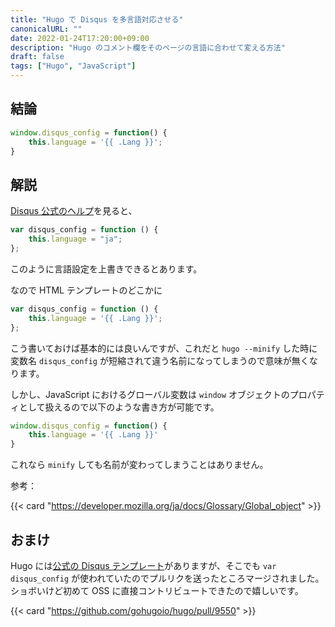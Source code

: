 ```yaml
---
title: "Hugo で Disqus を多言語対応させる"
canonicalURL: ""
date: 2022-01-24T17:20:00+09:00
description: "Hugo のコメント欄をそのページの言語に合わせて変える方法"
draft: false
tags: ["Hugo", "JavaScript"]
---
```


## 結論

```javascript
window.disqus_config = function() {
	this.language = '{{ .Lang }}';
}
```

## 解説

[Disqus 公式のヘルプ](https://help.disqus.com/en/articles/1717203-multi-lingual-websites)を見ると、

```javascript
var disqus_config = function () {
	this.language = "ja";
};
```

このように言語設定を上書きできるとあります。

なので HTML テンプレートのどこかに

```javascript
var disqus_config = function () {
	this.language = '{{ .Lang }}';
};
```

こう書いておけば基本的には良いんですが、これだと `hugo --minify` した時に変数名 `disqus_config` が短縮されて違う名前になってしまうので意味が無くなります。

しかし、JavaScript におけるグローバル変数は `window` オブジェクトのプロパティとして扱えるので以下のような書き方が可能です。

```javascript
window.disqus_config = function() {
	this.language = '{{ .Lang }}'
}
```

これなら `minify` しても名前が変わってしまうことはありません。

参考：

{{< card "https://developer.mozilla.org/ja/docs/Glossary/Global_object" >}}

## おまけ

Hugo には[公式の Disqus テンプレート](https://github.com/gohugoio/hugo/blob/master/tpl/tplimpl/embedded/templates/disqus.html)がありますが、そこでも `var disqus_config` が使われていたのでプルリクを送ったところマージされました。
ショボいけど初めて OSS に直接コントリビュートできたので嬉しいです。

{{< card "https://github.com/gohugoio/hugo/pull/9550" >}}
